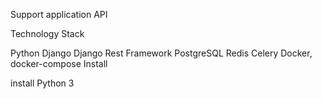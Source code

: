 Support application API

Technology Stack

Python
Django
Django Rest Framework
PostgreSQL
Redis
Celery
Docker, docker-compose
Install

install Python 3
